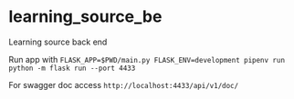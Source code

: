 # learning_source_be
Learning source back end

Run app with `FLASK_APP=$PWD/main.py FLASK_ENV=development pipenv run python -m flask run --port 4433`

For swagger doc access `http://localhost:4433/api/v1/doc/`
